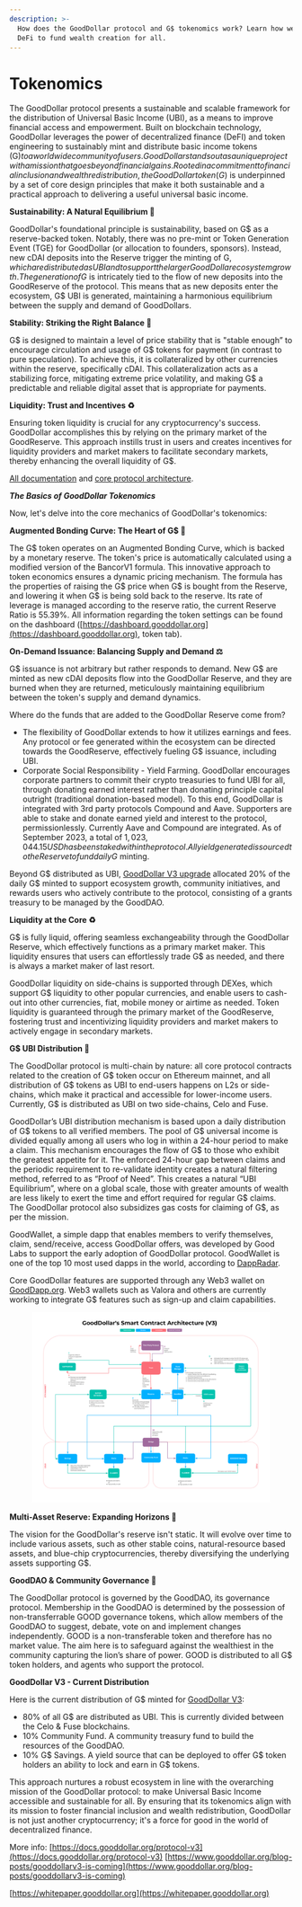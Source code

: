 ```yaml
---
description: >-
  How does the GoodDollar protocol and G$ tokenomics work? Learn how we utilize
  DeFi to fund wealth creation for all.
---
```


# Tokenomics

The GoodDollar protocol presents a sustainable and scalable framework for the distribution of Universal Basic Income (UBI), as a means to improve financial access and empowerment. Built on blockchain technology, GoodDollar leverages the power of decentralized finance (DeFI) and token engineering to sustainably mint and distribute basic income tokens (G$) to a worldwide community of users. GoodDollar stands out as a unique project with a mission that goes beyond financial gains. Rooted in a commitment to financial inclusion and wealth redistribution, the GoodDollar token (G$) is underpinned by a set of core design principles that make it both sustainable and a practical approach to delivering a useful universal basic income.

**Sustainability: A Natural Equilibrium 🌳**

GoodDollar's foundational principle is sustainability, based on G$ as a reserve-backed token. Notably, there was no pre-mint or Token Generation Event (TGE) for GoodDollar (or allocation to founders, sponsors). Instead, new cDAI deposits into the Reserve trigger the minting of G$, which are distributed as UBI and to support the larger GoodDollar ecosystem growth. The generation of G$ is intricately tied to the flow of new deposits into the GoodReserve of the protocol. This means that as new deposits enter the ecosystem, G$ UBI is generated, maintaining a harmonious equilibrium between the supply and demand of GoodDollars.

**Stability: Striking the Right Balance 🎠**

G$ is designed to maintain a level of price stability that is "stable enough” to encourage circulation and usage of G$ tokens for payment (in contrast to pure speculation). To achieve this, it is collateralized by other currencies within the reserve, specifically cDAI. This collateralization acts as a stabilizing force, mitigating extreme price volatility, and making G$ a predictable and reliable digital asset that is appropriate for payments.

**Liquidity: Trust and Incentives ♻️**

Ensuring token liquidity is crucial for any cryptocurrency's success. GoodDollar accomplishes this by relying on the primary market of the GoodReserve. This approach instills trust in users and creates incentives for liquidity providers and market makers to facilitate secondary markets, thereby enhancing the overall liquidity of G$.

[All documentation](https://docs.gooddollar.org/) and [core protocol architecture](https://docs.gooddollar.org/protocol-v3-documentation/architecture-and-value-flow).

_**The Basics of GoodDollar Tokenomics**_

Now, let's delve into the core mechanics of GoodDollar's tokenomics:

**Augmented Bonding Curve: The Heart of G$ 💙**

The G$ token operates on an Augmented Bonding Curve, which is backed by a monetary reserve. The token's price is automatically calculated using a modified version of the BancorV1 formula. This innovative approach to token economics ensures a dynamic pricing mechanism. The formula has the properties of raising the G$ price when G$ is bought from the Reserve, and lowering it when G$ is being sold back to the reserve. Its rate of leverage is managed according to the reserve ratio, the current Reserve Ratio is 55.39%. All information regarding the token settings can be found on the dashboard ([https://dashboard.gooddollar.org](https://dashboard.gooddollar.org), token tab).

**On-Demand Issuance: Balancing Supply and Demand ⚖️**

G$ issuance is not arbitrary but rather responds to demand. New G$ are minted as new cDAI deposits flow into the GoodDollar Reserve, and they are burned when they are returned, meticulously maintaining equilibrium between the token's supply and demand dynamics.

Where do the funds that are added to the GoodDollar Reserve come from?

* The flexibility of GoodDollar extends to how it utilizes earnings and fees. Any protocol or fee generated within the ecosystem can be directed towards the GoodReserve, effectively fueling G$ issuance, including UBI.
* Corporate Social Responsibility - Yield Farming. GoodDollar encourages corporate partners to commit their crypto treasuries to fund UBI for all, through donating earned interest rather than donating principle capital outright (traditional donation-based model). To this end, GoodDollar is integrated with 3rd party protocols Compound and Aave. Supporters are able to stake and donate earned yield and interest to the protocol, permissionlessly. Currently Aave and Compound are integrated. As of September 2023, a total of $1,023,044.15 USD has been staked within the protocol. All yield generated is sourced to the Reserve to fund daily G$ minting.

Beyond G$ distributed as UBI, [GoodDollar V3 upgrade](https://docs.gooddollar.org/protocol-v3-documentation) allocated 20% of the daily G$ minted to support ecosystem growth, community initiatives, and rewards users who actively contribute to the protocol, consisting of a grants treasury to be managed by the GoodDAO.

**Liquidity at the Core ♻️**

G$ is fully liquid, offering seamless exchangeability through the GoodDollar Reserve, which effectively functions as a primary market maker. This liquidity ensures that users can effortlessly trade G$ as needed, and there is always a market maker of last resort.

GoodDollar liquidity on side-chains is supported through DEXes, which support G$ liquidity to other popular currencies, and enable users to cash-out into other currencies, fiat, mobile money or airtime as needed. Token liquidity is guaranteed through the primary market of the GoodReserve, fostering trust and incentivizing liquidity providers and market makers to actively engage in secondary markets.

**G$ UBI Distribution 🔷**

The GoodDollar protocol is multi-chain by nature: all core protocol contracts related to the creation of G$ token occur on Ethereum mainnet, and all distribution of G$ tokens as UBI to end-users happens on L2s or side-chains, which make it practical and accessible for lower-income users. Currently, G$ is distributed as UBI on two side-chains, Celo and Fuse.

GoodDollar’s UBI distribution mechanism is based upon a daily distribution of G$ tokens to all verified members. The pool of G$ universal income is divided equally among all users who log in within a 24-hour period to make a claim. This mechanism encourages the flow of G$ to those who exhibit the greatest appetite for it. The enforced 24-hour gap between claims and the periodic requirement to re-validate identity creates a natural filtering method, referred to as “Proof of Need”. This creates a natural “UBI Equilibrium”, where on a global scale, those with greater amounts of wealth are less likely to exert the time and effort required for regular G$ claims. The GoodDollar protocol also subsidizes gas costs for claiming of G$, as per the mission.

GoodWallet, a simple dapp that enables members to verify themselves, claim, send/receive, access GoodDollar offers, was developed by Good Labs to support the early adoption of GoodDollar protocol. GoodWallet is one of the top 10 most used dapps in the world, according to [DappRadar](https://dappradar.com/rankings).

Core GoodDollar features are supported through any Web3 wallet on [GoodDapp.org](https://gooddapp.org/). Web3 wallets such as Valora and others are currently working to integrate G$ features such as sign-up and claim capabilities.



<figure><img src=".gitbook/assets/spaces_-LfsEjhezedCgGFXCkms_uploads_jwBrQfJgvFtl70WHEfLd_Smart contract Architecture V3 18_01_23 (1).webp" alt=""><figcaption></figcaption></figure>

**Multi-Asset Reserve: Expanding Horizons 🎨**

The vision for the GoodDollar's reserve isn't static. It will evolve over time to include various assets, such as other stable coins, natural-resource based assets, and blue-chip cryptocurrencies, thereby diversifying the underlying assets supporting G$.

**GoodDAO & Community Governance 💪**

The GoodDollar protocol is governed by the GoodDAO, its governance protocol. Membership in the GoodDAO is determined by the possession of non-transferrable GOOD governance tokens, which allow members of the GoodDAO to suggest, debate, vote on and implement changes independently. GOOD is a non-transferable token and therefore has no market value. The aim here is to safeguard against the wealthiest in the community capturing the lion’s share of power. GOOD is distributed to all G$ token holders, and agents who support the protocol.

**GoodDollar V3 - Current Distribution**

Here is the current distribution of G$ minted for [GoodDollar V3](https://snapshot.org/#/thegooddao.eth/proposal/0xee841a6b8e8d1d6a2ec49408b2d60a1019a72c3b56a16f5bb84c1181af46f315):

* 80% of all G$ are distributed as UBI. This is currently divided between the Celo & Fuse blockchains.
* 10% Community Fund. A community treasury fund to build the resources of the GoodDAO.
* 10% G$ Savings. A yield source that can be deployed to offer G$ token holders an ability to lock and earn in G$ tokens.

This approach nurtures a robust ecosystem in line with the overarching mission of the GoodDollar protocol: to make Universal Basic Income accessible and sustainable for all. By ensuring that its tokenomics align with its mission to foster financial inclusion and wealth redistribution, GoodDollar is not just another cryptocurrency; it's a force for good in the world of decentralized finance.

More info: [https://docs.gooddollar.org/protocol-v3](https://docs.gooddollar.org/protocol-v3) [https://www.gooddollar.org/blog-posts/gooddollarv3-is-coming](https://www.gooddollar.org/blog-posts/gooddollarv3-is-coming)

[https://whitepaper.gooddollar.org](https://whitepaper.gooddollar.org)

